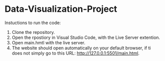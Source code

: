 # Data-Visualization-Project

Instuctions to run the code: 
1) Clone the repository.
2) Open the rpostiory in Visual Studio Code, with the Live Server extention.
3) Open main.hmtl with the live server.
4) The website should open automatically on your default browser, if ti does not simply go to this URL: http://127.0.0.1:5501/main.html.
